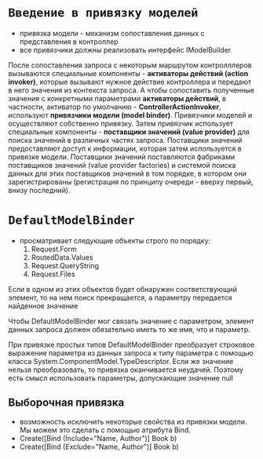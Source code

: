 # **`Введение в привязку моделей`**

- привязка модели - механизм сопоставления данных с представления в контроллер
- все привязчики должны реализовать интерфейс IModelBuilder

После сопоставления запроса с некоторым маршрутом контролллеров вызываются специальные компоненты - **активаторы действий (action invoker)**, которые вызывают нужное действие контроллера и передают в него значения из контекста запроса. А чтобы сопоставить полученные значения с конкретными параметрами **активаторы действий**, в частности, активатор по умолчанию - **ControllerActionInvoker**, используют **привязчики модели (model binder)**. Привязчики моделей и осуществляют собственно привязку. Затем привязчик использует специальные компоненты - **поставщики значений (value provider)** для поиска значений в различных частях запроса. Поставщики значений предоставляют доступ к информации, которая затем используется в привязке модели. Поставщики значений поставляются фабриками поставщиков значений (value provider factories) и системой поиска данных для этих поставщиков значений в том порядке, в котором они зарегистрированы (регистрация по принципу очереди - вверху первый, внизу последний).

# **`DefaultModelBinder`**

- просматривает следующие объекты строго по порядку:
    1. Request.Form
    2. RoutedData.Values
    3. Request.QueryString
    4. Request.Files

Если в одном из этих объектов будет обнаружен соответствующий элемент, то на нем поиск прекращается, а параметру передается найденное значение

Чтобы DefaultModelBinder мог связать значение с параметром, элемент данных запроса должен обязательно иметь то же имя, что и параметр.

При привязке простых типов DefaultModelBinder преобразует строковое выражение параметра из данных запроса к типу параметра с помощью класса System.ComponentModel.TypeDescriptor. Если же значение нельзя преобразовать, то привязка оканчивается неудачей. Поэтому есть смысл использовать параметры, допускающие значение null

## **Выборочная привязка**

- возможность исключить некоторые свойства из привязки модели. Мы можем это сделать с помощью атрибута Bind.
- Create([Bind (Include="Name, Author")] Book b)
- Create([Bind (Exclude="Name, Author")] Book b)
